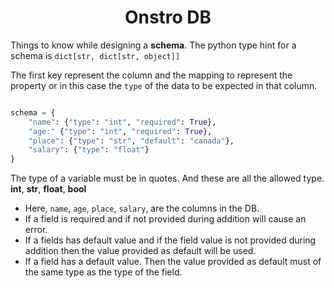 <h1 align="center"> Onstro DB </h1>

Things to know while designing a **schema**. The python type hint for a schema is `dict[str, dict[str, object]]`

The first key represent the column and the mapping to represent the property or in this case the `type` of the data to be expected in that column.

```python

schema = {
    "name": {"type": "int", "required": True},
    "age:" {"type": "int", "required": True},
    "place": {"type": "str", "default": "canada"},
    "salary": {"type": "float"}
}
```

The type of a variable must be in quotes. And these are all the allowed type. **int**, **str**, **float**, **bool**

- Here, `name`, `age`, `place`, `salary`, are the columns in the DB.
- If a field is required and if not provided during addition will cause an error.
- If a fields has default value and if the field value is not provided during addition then the value provided as default will be used.
- If a field has a default value. Then the value provided as default must of the same type as the type of the field.
